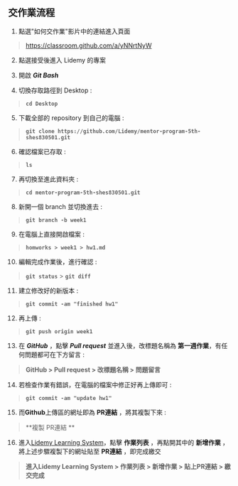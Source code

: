 
## 交作業流程

1. 點選"如何交作業"影片中的連結進入頁面
><https://classroom.github.com/a/yNNrtNyW>

2. 點選接受後進入 Lidemy 的專案

3. 開啟 ***Git Bash*** 

4. 切換存取路徑到 Desktop  :   
>**`cd Desktop`**

5. 下載全部的 repository 到自己的電腦 :
>**`git clone https://github.com/Lidemy/mentor-program-5th-shes830501.git`**
 
6. 確認檔案已存取 : 
>**`ls`**

7. 再切換至進此資料夾 : 
>**`cd mentor-program-5th-shes830501.git`**

8. 新開一個 branch 並切換進去 : 
>**`git branch -b week1`**

9. 在電腦上直接開啟檔案 :
>**`homworks > week1 > hw1.md`**

10. 編輯完成作業後，進行確認 : 
>**`git status`** > **`git diff`**

11. 建立修改好的新版本 : 
>**`git commit -am "finished hw1"`**

12. 再上傳 : 
>**`git push origin week1`**

13. 在 ***GitHub*** ，點擊 ***Pull request*** 並進入後，改標題名稱為 **第一週作業**，有任何問題都可在下方留言 : 
>**GitHub > Pull request > 改標題名稱 > 問題留言**

14. 若檢查作業有錯誤，在電腦的檔案中修正好再上傳即可 :
>**`git commit -am "update hw1"`**

15. 而**Github**上傳區的網址即為 **PR連結** ，將其複製下來 :
>**複製 PR連結 **

16. 進入[Lidemy Learning System](https://learning.lidemy.com/invite/eyJhbGciOiJIUzI1NiIsInR5cCI6IkpXVCJ9.eyJzZW1lc3RlciI6NSwicm9sZSI6InN0dWRlbnQiLCJwcmljZVR5cGUiOiJBIiwiZXhwIjoxNjIwNjEyMzc5LCJpYXQiOjE2MTgwMjAzNzl9.aZP-9aP2YYWJQrd1n7iuFFCUdyPjEE4UBgxMk7w89e4?_ga=2.245136261.1616786564.1618124867-1278495290.1615717895)，點擊 **作業列表** ，再點開其中的 **新增作業** ，將上述步驟複製下的網址貼至 **PR連結** ，即完成繳交
>**進入Lidemy Learning System > 作業列表 > 新增作業 > 貼上PR連結 > 繳交完成**

